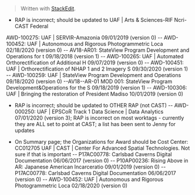


> Written with [StackEdit](https://stackedit.io/).

- RAP is incorrect; should be updated to UAF | Arts & Sciences-RIF Ncri-CAST Federal


AWD-100275: UAF | SERVIR-Amazonia 09/01/2019 (version 0)
-- AWD-100452: UAF | Autonomous and Rigorous Photogrammetric Loca 02/18/2020 (version 0)
-- AV18-AR01: StateView Program Development and Operations for t 09/18/2018 (version 1)
-- AWD-100265: UAF | Automated Orthorectification of Additional H 09/07/2019 (version 0)
-- AWD-100451: UAF | Orthorectification of NHAP 1 and 2 Imagery S 09/30/2020 (version 1)
-- AWD-100259: UAF | StateView Program Development and Operations 09/18/2020 (version 0)
--AV18--AR-01 MOD 001: StateView Program Development&Operations for the S 09/18/2019 (version 1)
-- AWD-100306: UAF | Bringing the restoration of President Madiso 10/01/2019 (version 0)


- RAP is incorrect; should be updated to OTHER RAP (not CAST)
-- AWD-000250: UAF | EPSCoR Track 1 Data Science | Data Analytics 07/01/2020 (version 3); RAP is incorrect on most worktags - currently they are ALL set to point at CAST; a list has been sent to Jenny for updates



- On Summary page; the Organizations for Award should be Cost Center: CC012705 UAF | CAST | Center For Advanced Spatial Technologies. Not sure if that is important
-- P17AC00778: Carlsbad Caverns Digital Documentation 06/06/2017 (version 0)
-- P10AP00236: Rising Above in AR: Japanese American Incarceratio 09/01/2019 (version 0)
-- P17AC00778: Carlsbad Caverns Digital Documentation 06/06/2017 (version 0)
-- AWD-100452: UAF | Autonomous and Rigorous Photogrammetric Loca 02/18/2020 (version 0)







<!--stackedit_data:
eyJoaXN0b3J5IjpbMTE1OTkzMjA5NiwtMTEwODI3NTY1NywxNj
c5MDEwMDgyLC0xNjM0MDY3MzkyXX0=
-->